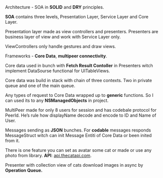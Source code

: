 Architecture - SOA in **SOLID** and **DRY** principles.

**SOA** contains three levels, Presentation Layer, Service Layer and Core Layer.

Presentation layer made as view controllers and presenters. Presenters are business layer of view and work with Service Layer only.

ViewControllers only handle gestures and draw views.

Frameworks - **Core Data**, **multipeer connectivity**.

Core data used in bunch with **Fetch Result Contoller** in Presenters witch implement DataSourse functional for UITableViews.

Core data was build in stack with chain of three contexts. Two in private queue and one of the main queue.

Any types of request to Core Data wrapped up to **generic** functions. So I can used its to any **NSManagedObjects** in project. 

MultiPeer made for only 8 users for session and has codebale protocol for PeerId. He’s rule how displayName decode and encode to ID and Name of User.

Messages sending as **JSON** bunches. For **codable** messages responds MessageStruct witch can init Message Entiti of Core Data or been inited from it.

There is one feature you can set as avatar some cat or made or use any photo from library. **API**: [api.thecatapi.com](http://api.thecatapi.com).

Presenter with collection view of cats download images in async by **Operation Queue.**

